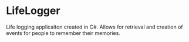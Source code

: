 # LifeLogger
Life logging applicaiton created in C#. Allows for retrieval and creation of events for people to remember their memories.

